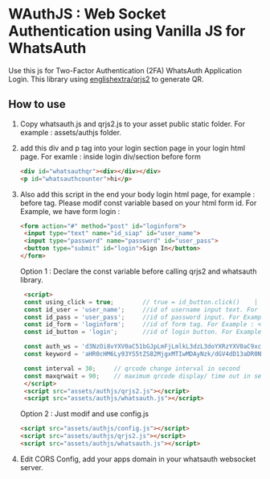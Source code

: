 # WAuthJS : Web Socket Authentication using Vanilla JS for WhatsAuth 

Use this js for Two-Factor Authentication (2FA) WhatsAuth Application Login.
This library using [englishextra/qrjs2](https://github.com/englishextra/qrjs2) to generate QR.

## How to use

1. Copy whatsauth.js and qrjs2.js to your asset public static folder. For example : assets/authjs folder.
2. add this div and p tag into your login section page in your login html page. For examle : inside login div/section before form

    ```html
    <div id="whatsauthqr"><div></div></div>
    <p id="whatsauthcounter">hi</p>
    ```

3. Also add this script in the end your body login html page, for example : before </body> tag. Please modif const variable based on your html form id.
   For Example, we have form login :

   ```html
   <form action="#" method="post" id="loginform">
    <input type="text" name="id_siap" id="user_name">
    <input type="password" name="password" id="user_pass">
    <button type="submit" id="login">Sign In</button>
   </form>
   ```

   Option 1 : Declare the const variable before calling qrjs2 and whatsauth library.

   ```html
    <script>
    const using_click = true;        // true = id_button.click()    |   false = id_form.submit()
    const id_user = 'user_name';     //id of username input text. For example : <input type="text" name="id_siap" id="user_name">
    const id_pass = 'user_pass';     //id of password input. For Example : <input type="password" name="password" id="user_pass">
    const id_form = 'loginform';     //id of form tag. For Example : <form action="#" method="post" id="loginform">
    const id_button = 'login';       //id of login button. For Example : <button type="submit" class="btn btn-primary btn-block" id="login">Sign In</button>

    const auth_ws = 'd3NzOi8vYXV0aC51bGJpLmFjLmlkL3dzL3doYXRzYXV0aC9xcg==';    //wss URL using btoa(). In this example : btoa("wss://auth.ulbi.ac.id/ws/whatsauth/qr");
    const keyword = 'aHR0cHM6Ly93YS5tZS82MjgxMTIwMDAyNzk/dGV4dD13aDR0NWF1dGgw';  //whatsapp API with prefix keyword using btoa(). In this example : btoa("https://wa.me/628112000279?text=wh4t5auth0");

    const interval = 30;     // qrcode change interval in second
    const maxqrwait = 90;    // maximum qrcode display/ time out in second, usually = 3 x interval.
    </script>
    <script src="assets/authjs/qrjs2.js"></script>
    <script src="assets/authjs/whatsauth.js"></script>
   ```

   Option 2 : Just modif and use config.js

   ```html
   <script src="assets/authjs/config.js"></script>
   <script src="assets/authjs/qrjs2.js"></script>
   <script src="assets/authjs/whatsauth.js"></script>
   ```

4. Edit CORS Config, add your apps domain in your whatsauth websocket server.
